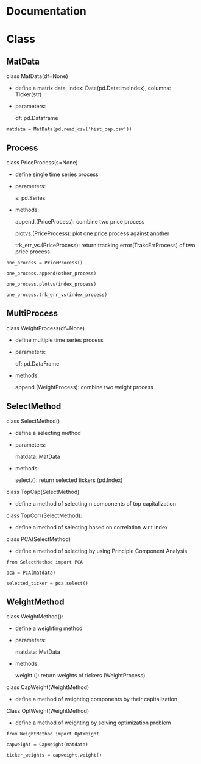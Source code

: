 # Documentation

# Class
## MatData
class MatData(df=None)
    
* define a matrix data, index: Date(pd.DatatimeIndex), columns: Ticker(str)

* parameters:
    
    df: pd.Dataframe
```
matdata = MatData(pd.read_csv('hist_cap.csv'))
```
## Process
class PriceProcess(s=None)
    
* define single time series process

* parameters:
    
    s: pd.Series

* methods:
    
    append.(PriceProcess): combine two price process
    
    plotvs.(PriceProcess): plot one price process against another
    
    trk_err_vs.(PriceProcess): return tracking error(TrakcErrProcess) 
        of two price process

```
one_process = PriceProcess()

one_process.append(other_process)

one_process.plotvs(index_process)

one_process.trk_err_vs(index_process)
```
## MultiProcess
class WeightProcess(df=None)
    
* define multiple time series process

* parameters:
    
    df: pd.DataFrame

* methods:
    
    append.(WeightProcess): combine two weight process

## SelectMethod
class SelectMethod()

* define a selecting method

* parameters:

    matdata: MatData

* methods:
    
    select.(): return selected tickers (pd.Index)
    
class TopCap(SelectMethod)
    
* define a method of selecting n components of top capitalization

class TopCorr(SelectMethod):

* define a method of selecting based on correlation w.r.t index

class PCA(SelectMethod)

* define a method of selecting by using Principle Component Analysis

```
from SelectMethod import PCA

pca = PCA(matdata)

selected_ticker = pca.select()
```

## WeightMethod

class WeightMethod():

* define a weighting method

* parameters:
    
    matdata: MatData
    
* methods:
    
    weight.(): return weights of tickers (WeightProcess)

class CapWeight(WeightMethod)
    
* define a method of weighting components by their capitalization

Class OptWeight(WeightMethod)

* define a method of weighting by solving optimization problem


```
from WeightMethod import OptWeight

capweight = CapWeight(matdata)

ticker_weights = capweight.weight()
```
